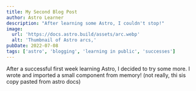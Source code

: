 ```yaml
---
title: My Second Blog Post
author: Astro Learner
description: "After learning some Astro, I couldn't stop!"
image:
  url: 'https://docs.astro.build/assets/arc.webp'
  alt: 'Thumbnail of Astro arcs,'
pubDate: 2022-07-08
tags: ['astro', 'blogging', 'learning in public', 'successes']
---
```


After a successful first week learning Astro, I decided to try some more. I wrote and imported a small component from memory! (not really, thi sis copy pasted from astro docs)
